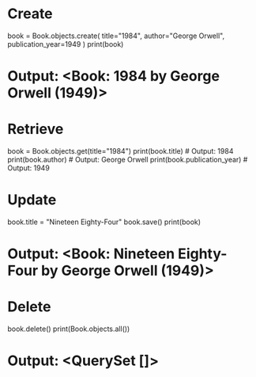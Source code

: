 # Create
book = Book.objects.create(
    title="1984",
    author="George Orwell",
    publication_year=1949
)
print(book)  
# Output: <Book: 1984 by George Orwell (1949)>


# Retrieve
book = Book.objects.get(title="1984")
print(book.title)             # Output: 1984
print(book.author)            # Output: George Orwell
print(book.publication_year)  # Output: 1949


# Update
book.title = "Nineteen Eighty-Four"
book.save()
print(book)  
# Output: <Book: Nineteen Eighty-Four by George Orwell (1949)>


# Delete
book.delete()
print(Book.objects.all())  
# Output: <QuerySet []>
